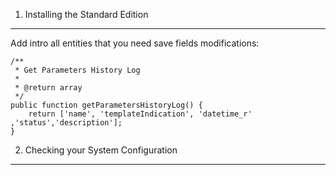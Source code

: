 

1) Installing the Standard Edition
----------------------------------
Add intro all entities that you need save fields modifications:


	/**
	 * Get Parameters History Log
	 *
	 * @return array
	 */
	public function getParametersHistoryLog() {
		return ['name', 'templateIndication', 'datetime_r' ,'status','description'];
	}


2) Checking your System Configuration
-------------------------------------
